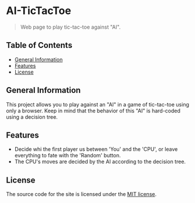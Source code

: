 # AI-TicTacToe
> Web page to play tic-tac-toe against "AI".

## Table of Contents
* [General Information](#general-information)
* [Features](#features)
* [License](#license)


## General Information
This project allows you to play against an "AI" in a game of tic-tac-toe using only a browser. Keep in mind that the behavior of this "AI" is hard-coded using a decision tree.


## Features
- Decide whi the first player us between 'You' and the 'CPU', or leave everything to fate with the 'Random' button.
- The CPU's moves are decided by the AI according to the decision tree.


## License
The source code for the site is licensed under the [MIT license](LICENSE).
